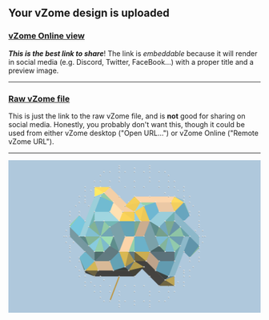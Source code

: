 ## Your vZome design is uploaded

### [vZome Online view][embed]

***This is the best link to share***!  The link is *embeddable* because it will render in social media (e.g. Discord, Twitter, FaceBook...) with a proper title and a preview image.

---

### [Raw vZome file][raw]

This is just the link to the raw vZome file, and is **not** good for
sharing on social media.
Honestly, you probably don't want this, though it could be used from either
vZome desktop ("Open URL...") or vZome Online ("Remote vZome URL").

---

![Image](<10-axis-6-pc.png>)


[embed]: <https://vzome.com/app/embed.py?url=https://raw.githubusercontent.com/John-Kostick/vzome-sharing/main/2021/09/19/10-37-21-10-axis-6-pc/10-axis-6-pc.vZome>
[raw]: <https://raw.githubusercontent.com/John-Kostick/vzome-sharing/main/2021/09/19/10-37-21-10-axis-6-pc/10-axis-6-pc.vZome>
